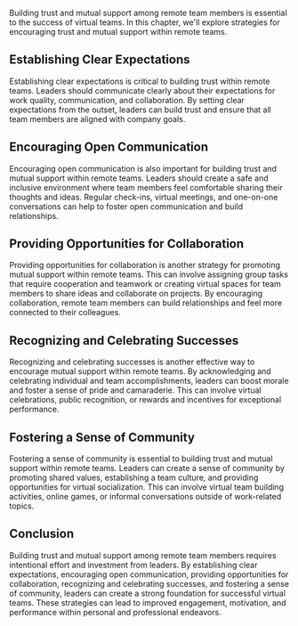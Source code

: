 
Building trust and mutual support among remote team members is essential to the success of virtual teams. In this chapter, we'll explore strategies for encouraging trust and mutual support within remote teams.

Establishing Clear Expectations
-------------------------------

Establishing clear expectations is critical to building trust within remote teams. Leaders should communicate clearly about their expectations for work quality, communication, and collaboration. By setting clear expectations from the outset, leaders can build trust and ensure that all team members are aligned with company goals.

Encouraging Open Communication
------------------------------

Encouraging open communication is also important for building trust and mutual support within remote teams. Leaders should create a safe and inclusive environment where team members feel comfortable sharing their thoughts and ideas. Regular check-ins, virtual meetings, and one-on-one conversations can help to foster open communication and build relationships.

Providing Opportunities for Collaboration
-----------------------------------------

Providing opportunities for collaboration is another strategy for promoting mutual support within remote teams. This can involve assigning group tasks that require cooperation and teamwork or creating virtual spaces for team members to share ideas and collaborate on projects. By encouraging collaboration, remote team members can build relationships and feel more connected to their colleagues.

Recognizing and Celebrating Successes
-------------------------------------

Recognizing and celebrating successes is another effective way to encourage mutual support within remote teams. By acknowledging and celebrating individual and team accomplishments, leaders can boost morale and foster a sense of pride and camaraderie. This can involve virtual celebrations, public recognition, or rewards and incentives for exceptional performance.

Fostering a Sense of Community
------------------------------

Fostering a sense of community is essential to building trust and mutual support within remote teams. Leaders can create a sense of community by promoting shared values, establishing a team culture, and providing opportunities for virtual socialization. This can involve virtual team building activities, online games, or informal conversations outside of work-related topics.

Conclusion
----------

Building trust and mutual support among remote team members requires intentional effort and investment from leaders. By establishing clear expectations, encouraging open communication, providing opportunities for collaboration, recognizing and celebrating successes, and fostering a sense of community, leaders can create a strong foundation for successful virtual teams. These strategies can lead to improved engagement, motivation, and performance within personal and professional endeavors.
